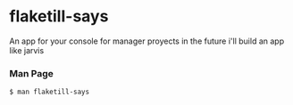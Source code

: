 # flaketill-says
An app for your console for manager proyects in the future i'll build an app like jarvis


### Man Page

```bash
$ man flaketill-says
```